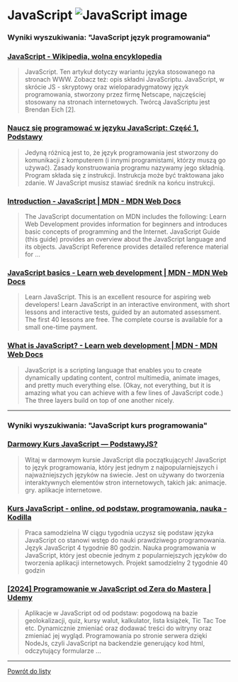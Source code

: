 # JavaScript ![JavaScript image](https://www.tiobe.com/wp-content/themes/tiobe/tiobe-index/images/JavaScript.png)
 
### Wyniki wyszukiwania: "JavaScript język programowania" 
 
### [JavaScript - Wikipedia, wolna encyklopedia](https://pl.wikipedia.org/wiki/JavaScript) 
 
 > JavaScript. Ten artykuł dotyczy wariantu języka stosowanego na stronach WWW. Zobacz też: opis składni JavaScriptu. JavaScript, w skrócie JS - skryptowy oraz wieloparadygmatowy język programowania, stworzony przez firmę Netscape, najczęściej stosowany na stronach internetowych. Twórcą JavaScriptu jest Brendan Eich [2].
 
 
 
 
### [Naucz się programować w języku JavaScript: Część 1, Podstawy](https://code.tutsplus.com/pl/learn-computer-science-with-javascript-part-1-basics--cms-29315t) 
 
 > Jedyną różnicą jest to, że język programowania jest stworzony do komunikacji z komputerem (i innymi programistami, którzy muszą go używać). Zasady konstruowania programu nazywamy jego składnią. Program składa się z instrukcji. Instrukcja może być traktowana jako zdanie. W JavaScript musisz stawiać średnik na końcu instrukcji.
 
 
 
 
### [Introduction - JavaScript | MDN - MDN Web Docs](https://developer.mozilla.org/pl/docs/Web/JavaScript/Guide/Introduction) 
 
 > The JavaScript documentation on MDN includes the following: Learn Web Development provides information for beginners and introduces basic concepts of programming and the Internet. JavaScript Guide (this guide) provides an overview about the JavaScript language and its objects. JavaScript Reference provides detailed reference material for ...
 
 
 
 
### [JavaScript basics - Learn web development | MDN - MDN Web Docs](https://developer.mozilla.org/pl/docs/Learn/Getting_started_with_the_web/JavaScript_basics) 
 
 > Learn JavaScript. This is an excellent resource for aspiring web developers! Learn JavaScript in an interactive environment, with short lessons and interactive tests, guided by an automated assessment. The first 40 lessons are free. The complete course is available for a small one-time payment.
 
 
 
 
### [What is JavaScript? - Learn web development | MDN - MDN Web Docs](https://developer.mozilla.org/pl/docs/Learn/JavaScript/First_steps/What_is_JavaScript) 
 
 > JavaScript is a scripting language that enables you to create dynamically updating content, control multimedia, animate images, and pretty much everything else. (Okay, not everything, but it is amazing what you can achieve with a few lines of JavaScript code.) The three layers build on top of one another nicely.
 
 
 
 

 
---
 
### Wyniki wyszukiwania: "JavaScript kurs programowania" 
 
### [Darmowy Kurs JavaScript — PodstawyJS?](https://podstawyjs.pl/) 
 
 > Witaj w darmowym kursie JavaScript dla początkujących! JavaScript to język programowania, który jest jednym z najpopularniejszych i najważniejszych języków na świecie. Jest on używany do tworzenia interaktywnych elementów stron internetowych, takich jak: animacje. gry. aplikacje internetowe.
 
 
 
 
### [Kurs JavaScript - online, od podstaw, programowania, nauka - Kodilla](https://kodilla.com/pl/kurs-javascript) 
 
 > Praca samodzielna W ciągu tygodnia uczysz się podstaw języka JavaScript co stanowi wstęp do nauki prawdziwego programowania. Język JavaScript 4 tygodnie 80 godzin. Nauka programowania w JavaScript, który jest obecnie jednym z popularniejszych języków do tworzenia aplikacji internetowych. Projekt samodzielny 2 tygodnie 40 godzin
 
 
 
 
### [[2024] Programowanie w JavaScript od Zera do Mastera | Udemy](https://www.udemy.com/course/kurs-programowanie-w-javascript-od-zera-do-mastera/) 
 
 > Aplikacje w JavaScript od od podstaw: pogodową na bazie geolokalizacji, quiz, kursy walut, kalkulator, lista książek, Tic Tac Toe etc. Dynamicznie zmieniać oraz dodawać treści do witryny oraz zmieniać jej wygląd. Programowania po stronie serwera dzięki NodeJs, czyli JavaScript na backendzie generujący kod html, odczytujący formularze ...
 
 
 
 

 
---
 
 [Powrót do listy](../top20.md)